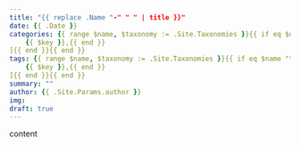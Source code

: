 ```yaml
---
title: "{{ replace .Name "-" " " | title }}"
date: {{ .Date }}
categories: {{ range $name, $taxonomy := .Site.Taxonomies }}{{ if eq $name "categories" }}[{{ range $key, $value := $taxonomy }}
	{{ $key }},{{ end }}
]{{ end }}{{ end }}
tags: {{ range $name, $taxonomy := .Site.Taxonomies }}{{ if eq $name "tags" }}[{{ range $key, $value := $taxonomy }}
	{{ $key }},{{ end }}
]{{ end }}{{ end }}
summary: ""
author: {{ .Site.Params.author }}
img: 
draft: true
---
```


content
